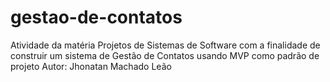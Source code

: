 # gestao-de-contatos
Atividade da matéria Projetos de Sistemas de Software com a finalidade de construir um sistema de Gestão de Contatos usando MVP como padrão de projeto
Autor: Jhonatan Machado Leão
